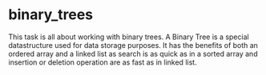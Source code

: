 # binary_trees
This task is all about working with binary trees. A Binary Tree is a special datastructure used for data storage purposes. It has the benefits of both an ordered array and a linked list as search is as quick as in a sorted array and insertion or deletion operation are as fast as in linked list.

